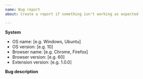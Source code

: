 ```yaml
---
name: Bug report
about: Create a report if something isn't working as expected

---
```


**System**
<!-- Fill out the template below with the requested information. -->

* OS name: [e.g. Windows, Ubuntu]
* OS version: [e.g. 10]
* Browser name: [e.g. Chrome, Firefox]
* Browser version: [e.g. 60]
* Extension version: [e.g. 1.0.0]

**Bug description**
<!--
A clear and concise description of what the bug is and how to reproduce it.
List any URLs that may help reproduce the issue, and if applicable,
attach screenshots or local images.
-->
